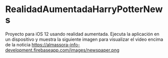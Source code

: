 # RealidadAumentadaHarryPotterNews
Proyecto para iOS 12 usando realidad aumentada. Ejecuta la aplicación en un dispositivo y muestra la siguiente imagen para visualizar el video encima de la noticia https://almassora-info-development.firebaseapp.com/images/newspaper.png
